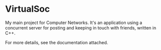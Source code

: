 # VirtualSoc
My main project for Computer Networks. It's an application using a concurrent server for posting and keeping in touch with friends, written in C++.

For more details, see the documentation attached.
